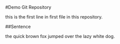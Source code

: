 #Demo Git Repository

this is the first line in first file in this repository.

##Sentence

the quick brown fox jumped over the lazy white dog.
